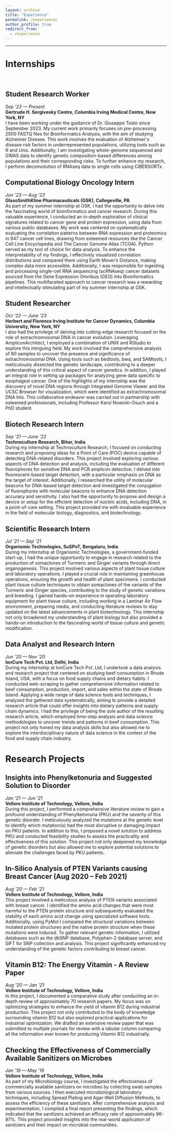 ```yaml
---
layout: archive
title: "Experience"
permalink: /experience/
author_profile: true
redirect_from:
  - /experience
---
```


<hr>

# Internships
<br>

## Student Research Worker

_Sep '23 — Present_
<br>
**Gertrude H. Sergivesky Centre, Columbia Irving Medical Centre, New York, NY**
<br>
I have been working under the guidance of Dr. Giuseppe Tosto since September 2023. My current work primarily focuses on pre-processing 2500 FASTQ files for Bioinformatics Analysis, with the aim of studying Alzheimer Disease. This work involves the evaluation of Alzheimer's disease risk factors in underrepresented populations, utilizing tools such as R and Unix. Additionally, I am investigating whole-genome sequenced and GWAS data to identify genetic composition-based differences among populations and their corresponding risks. To further enhance my research, I perform deconvolution of RNAseq data to single cells using CIBERSORTx.

## Computational Biology Oncology Intern

_Jun '23 — Aug '23_
<br>
**GlaxoSmithKline Pharmaceuticals (GSK), Collegeville, PA**
<br>
As part of my summer internship at GSK, I had the opportunity to delve into the fascinating world of bioinformatics and cancer research. During this valuable experience, I conducted an in-depth exploration of clinical signatures related to cancer gene and protein expression, using data from various public databases. My work was centered on systematically evaluating the correlation patterns between RNA expression and proteomics in 947 cancer cell lines, drawing from esteemed resources like the Cancer Cell Line Encyclopedia and The Cancer Genome Atlas (TCGA). Python served as my tool of choice for data analysis. To enhance the interpretability of my findings, I effectively visualized correlation distributions and compared them using Earth Mover’s Distance, making complex data more accessible. Additionally, I was responsible for ingesting and processing single-cell RNA sequencing (scRNAseq) cancer datasets sourced from the Gene Expression Omnibus (GEO) into Bioinformatics pipelines. This multifaceted approach to cancer research was a rewarding and intellectually stimulating part of my summer internship at GSK.

## Student Researcher

_Oct '22 — June '23_
<br>
**Herbert and Florence Irving Institute for Cancer Dynamics, Columbia University, New York, NY**
<br>
I also had the privilege of delving into cutting-edge research focused on the role of extrachromosomal DNA in cancer evolution. Leveraging AmpliconArchitect, I employed a combination of UNIX and RStudio to explore this intriguing field. My work involved the comprehensive analysis of 80 samples to uncover the presence and significance of extrachromosomal DNA. Using tools such as bedtools, bwa, and SAMtools, I meticulously dissected the genetic landscape, contributing to a deeper understanding of this critical aspect of cancer genetics. In addition, I played an integral role in setting up packages for analyzing gene data specific to esophageal cancer. One of the highlights of my internship was the discovery of novel DNA regions through Integrated Genome Viewer and the UCSC Browser for visualization, which were identified as extrachromosomal DNA hits. This collaborative endeavor was carried out in partnership with esteemed professionals, including Professor Karol Nowicki-Osuch and a PhD student. 

## Biotech Research Intern

_Sep '21 — June '22_
<br>
**Technoculture Research, Bihar, India**
<br>
During my internship at Technoculture Research, I focused on conducting research and proposing ideas for a Point of Care (POC) device capable of detecting DNA-related disorders. This project involved exploring various aspects of DNA detection and analysis, including the evaluation of different fluorophores for sensitive DNA and PCR amplicon detection. I delved into fluorescent-based target detection, with a particular emphasis on DNA as the target of interest. Additionally, I researched the utility of molecular beacons for DNA-based target detection and investigated the conjugation of fluorophores with molecular beacons to enhance DNA detection accuracy and sensitivity. I also had the opportunity to propose and design a device or setup for the efficient detection of nucleic acids, including DNA, in a point-of-care setting. This project provided me with invaluable experience in the field of molecular biology, diagnostics, and biotechnology.

## Scientific Research Intern

_Jul '21 — Sep '21_
<br>
**Organismic Technologies, SuSPoT, Bengaluru, India**
<br>
During my internship at Organismic Technologies, a government-funded start-up, I had the unique opportunity to engage in research related to the production of somaclones of Turmeric and Ginger variants through direct organogenesis. This project involved various aspects of plant tissue culture and laboratory operations. I played a crucial role in maintaining greenhouse operations, ensuring the growth and health of plant specimens. I conducted plant tissue culture techniques to obtain somaclones of the variants of the Turmeric and Ginger species, contributing to the study of genetic variations and breeding. I gained hands-on experience in operating laboratory equipment for plant tissue culture, including working in a Laminar Air Flow environment, preparing media, and conducting literature reviews to stay updated on the latest advancements in plant biotechnology. This internship not only broadened my understanding of plant biology but also provided a hands-on introduction to the fascinating world of tissue culture and genetic modification.

## Data Analyst and Research Intern

_Jun '20 — Nov '20_
<br>
**IonCure Tech Pvt. Ltd, Delhi, India**
<br>
During my internship at IonCure Tech Pvt. Ltd, I undertook a data analysis and research project that centered on studying beef consumption in Rhode Island, USA, with a focus on food supply chains and dietary habits. I conducted web-scraping to gather comprehensive information related to beef consumption, production, import, and sales within the state of Rhode Island. Applying a wide range of data science tools and techniques, I analyzed the gathered data systematically, aiming to provide a detailed research article that could offer insights into dietary patterns and supply chain dynamics. I had the privilege of being the sole author of the resulting research article, which employed time-step analysis and data science methodologies to uncover trends and patterns in beef consumption. This project not only honed my data analysis skills but also allowed me to explore the interdisciplinary nature of data science in the context of the food and supply chain industry.

# Research Projects

## Insights into Phenylketonuria and Suggested Solution to Disorder

_Jan '21 — Jun '21_
<br>
**Vellore Institute of Technology, Vellore, India**
<br>
During this project, I performed a comprehensive literature review to gain a profound understanding of Phenylketonuria (PKU) and the severity of this genetic disorder. I meticulously analyzed the mutations at the genetic level to identify which mutation(s) had the most disruptive or damaging impact on PKU patients. In addition to this, I proposed a novel solution to address PKU and conducted feasibility studies to assess the practicality and effectiveness of this solution. This project not only deepened my knowledge of genetic disorders but also allowed me to explore potential solutions to alleviate the challenges faced by PKU patients.

## In-Silico Analysis of PTEN Variants causing Breast Cancer (Aug 2020 – Feb 2021)

_Aug '20 — Feb '21_
<br>
**Vellore Institute of Technology, Vellore, India**
<br>
This project involved a meticulous analysis of PTEN variants associated with breast cancer. I identified the amino acid changes that were most harmful to the PTEN protein structure and subsequently evaluated the stability of each amino acid change using specialized software tools. Additionally, using PyMol I compared the structural variations between mutated protein structures and the native protein structure when these mutations were induced. To gather relevant genetic information, I utilized databases such as the dbSNP database, Polyphen-2 database server, and SIFT for SNP collection and analysis. This project significantly enhanced my understanding of the genetic factors contributing to breast cancer.

## Vitamin B12: The Energy Vitamin - A Review Paper

_Aug '20 — Jan '21_
<br>
**Vellore Institute of Technology, Vellore, India**
<br>
In this project, I documented a comparative study after conducting an in-depth review of approximately 70 research papers. My focus was on optimizing strategies to enhance the yield of vitamin B12 during industrial production. This project not only contributed to the body of knowledge surrounding vitamin B12 but also explored practical applications for industrial optimization. We drafted an extensive review paper that was submitted to multiple journals for review with a tabular column comparing all the information ever known for producing Vitamin B12 industrially.

## Checking the Effectiveness of Commercially Available Sanitizers on Microbes

_Jan '19 — May '19_
<br>
**Vellore Institute of Technology, Vellore, India**
<br>
As part of my Microbiology course, I investigated the effectiveness of commercially available sanitizers on microbes by collecting swab samples from various sources. I then executed microbiological laboratory techniques, including Spread Plating and Agar-Well Diffusion Methods, to assess the efficiency of these sanitizers. After comprehensive analysis and experimentation, I compiled a final report presenting the findings, which indicated that the sanitizers achieved an efficacy rate of approximately 96-97%. This project provided insights into the real-world application of sanitizers and their impact on microbial communities.
